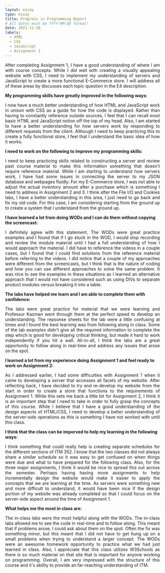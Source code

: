 ```yaml
---
layout: essay
type: essay
title: Progress in Programming Report
# All dates must be YYYY-MM-DD format!
date: 2021-11-28
labels:
  - HTML
  - CSS
  - JavaScript
  - Assignment 1
---
```

<p style="text-align:justify">
After completing Assignment 1, I have a good understanding of where I am with course concepts. While I did well with creating a visually appealing website with CSS, I need to implement my understanding of servers and JavaScript to create a more functional E-Commerce store. I will address all of these areas by discusses each topic question in the E4 description.
</p>

<p><b>My programming skills have greatly improved in the following ways:</b></p>
<p style="text-align:justify">
I now have a much better understanding of how HTML and JavaScript work in unison with CSS as a guide for how the code is displayed. Rather than having to constantly reference outside sources, I feel that I can recall most basic HTML and JavaScript notion off the top of my head. Also, I am started to have a better understanding for how servers work by responding to different requests from the client. Although I need to keep practicing this to create a fully functional store, I feel that I understand the basic idea of how it works.
</p>

<p><b>I need to work on the following to improve my programming skills:</b></p>
<p style="text-align:justify">
I need to keep practicing skills related to constructing a server and review past course material to make this information something that doesn't require reference material. While I am starting to understand how servers work, I have had some issues in connecting the server to my JSON database and webpages fluidly. For my E-Commerce store, I was not able to adjust the actual inventory amount after a purchase which is something I need to address in Assignment 2 and 3. I think after the File I/O and Cookies labs, I have a better understanding in this area, I just need to go back and fix my old code. For this case, I am considering starting from the ground up to create a system that I understand from the ground up.
</p>

<p><b>I have learned a lot from doing WODs and I can do them without copying the screencast:</b></p>
<p style="text-align:justify">
I definitely agree with this statement. The WODs were great practice examples and I found that if I go stuck in the WOD, I would stop recording and review the module material until I had a full understanding of how I would approach the material. I did have to reference the videos in a couple cases, but I found that I could find solutions from the reference material before referring to the videos. I did notice that a couple of my approaches were different from the screencasts, but I think that is the nature of coding and how you can use different approaches to solve the same problem. It was nice to see the examples in these situations as I learned an alternative approach that I would not have considered such as using DIVs to separate product modules versus breaking it into a table.
</p>

<p><b>The labs have helped me learn and I am able to complete them with confidence:</b></p>
<p style="text-align:justify">
The labs were great practice for material that we were learning and Professor Kazman went through them at the perfect speed to develop an understanding. The repsonse sheets for the lab were a little confusing at times and I found the best learning was from following along in class. Some of the lab examples didn't give all the required information to complete the step which is good for developing critical thinking, but made it hard to work independently if you hit a wall. All-in-all, I think the labs are a great opportunity to follow along in real-time and address any issues that arose on the spot.
</p>

<p><b>I learned a lot from my experience doing Assignment 1 and feel ready to work on Assignment 2:</b></p>
<p style="text-align:justify">
As I addressed earlier, I had some difficulties with Assignment 1 when it came to developing a server that accesses all facets of my website. After reflecting back, I have decided to try and re-develop my website from the start in order to create a store that functions to the requirements of Assignment 1. While this sets me back a little bit for Assignment 2, I think it is an important step that I need to take in order to fully grasp the concepts of this course. While I believe that I have a good understanding of the design aspects of HTML/CSS, I need to develop a better understanding of the server-side operations as this is something I have not worked with until this class.
</p>

<p><b>I think that the class can be imporved to help my learning in the following ways:</b></p>
<p style="text-align:justify">
I think something that could really help is creating separate schedules for the different sections of ITM 352. I know that the two classes did not always share a similar schedule so it was easy to get confused on when things were due and what to have prepared for the following class. Also, for the three major assignments, I think it would be nice to spread this out across the semester. Perhaps having having more assignments to help incrementally design the website would make it easier to apply the concepts that we are learning at the time. As servers were something new and more difficult to understand, it would have been nice if the design portion of my website was already completed so that I could focus on the server-side aspect around the time of Assignment 1.
</p>

<p><b>What helps me the most in class are:</b></p>
<p style="text-align:justify">
The in-class labs were the most helpful along with the WODs. The in-class labs allowed me to see the code in real-time and to follow along. This meant that if problems arose, I could ask about them on the spot. Often the fix was something minor, but this meant that I did not have to get hung up on a small problems when trying to understand a larger concept. The WODs were an awesome homework opportunity to practice what we had just learned in class. Also, I appreciate that this class utilizes W3Schools as there is so much material on that site that is important for anyone working on programming. Overall, I am very impressed with the structure of this course and it's ability to provide an far-reaching understanding of ITM.
</p>
<br>
<br>